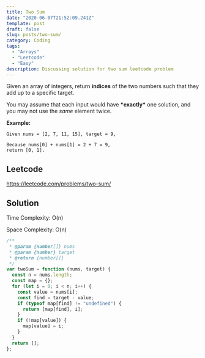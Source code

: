 ```yaml
---
title: Two Sum
date: "2020-06-07T21:52:09.241Z"
template: post
draft: false
slug: posts/two-sum/
category: Coding
tags:
  - "Arrays"
  - "Leetcode"
  - "Easy"
description: Discussing solution for two sum leetcode problem
---
```


Given an array of integers, return **indices** of the two numbers such that they add up to a specific target.

You may assume that each input would have **\*exactly\*** one solution, and you may not use the _same_ element twice.

**Example:**

```
Given nums = [2, 7, 11, 15], target = 9,

Because nums[0] + nums[1] = 2 + 7 = 9,
return [0, 1].
```

## Leetcode

<https://leetcode.com/problems/two-sum/>

## Solution

Time Complexity: O(n)

Space Complexity: O(n)

```js
/**
 * @param {number[]} nums
 * @param {number} target
 * @return {number[]}
 */
var twoSum = function (nums, target) {
  const n = nums.length;
  const map = {};
  for (let i = 0; i < n; i++) {
    const value = nums[i];
    const find = target - value;
    if (typeof map[find] != "undefined") {
      return [map[find], i];
    }
    if (!map[value]) {
      map[value] = i;
    }
  }
  return [];
};
```
